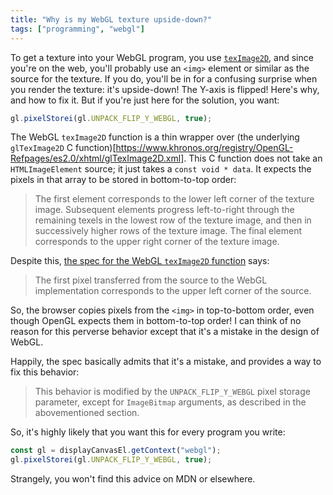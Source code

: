 ```yaml
---
title: "Why is my WebGL texture upside-down?"
tags: ["programming", "webgl"]
---
```


To get a texture into your WebGL program,
you use [`texImage2D`](https://developer.mozilla.org/en-US/docs/Web/API/WebGLRenderingContext/texImage2D),
and since you're on the web, you'll probably use an `<img>` element or similar as the source for the texture.
If you do, you'll be in for a confusing surprise when you render the texture:
it's upside-down!
The Y-axis is flipped!
Here's why, and how to fix it.
But if you're just here for the solution, you want:

```js
gl.pixelStorei(gl.UNPACK_FLIP_Y_WEBGL, true);
```

The WebGL `texImage2D` function is a thin wrapper over
(the underlying `glTexImage2D` C function)[https://www.khronos.org/registry/OpenGL-Refpages/es2.0/xhtml/glTexImage2D.xml].
This C function does not take an `HTMLImageElement` source;
it just takes a `const void * data`.
It expects the pixels in that array to be stored in bottom-to-top order:

> The first element corresponds to the lower left corner of the texture image. 
> Subsequent elements progress left-to-right through the remaining texels in the lowest row of the texture image, 
> and then in successively higher rows of the texture image. 
> The final element corresponds to the upper right corner of the texture image.

Despite this,
[the spec for the WebGL `texImage2D` function](https://www.khronos.org/registry/webgl/specs/latest/1.0/#TEXIMAGE2D_HTML)
says:

> The first pixel transferred from the source to the WebGL implementation 
> corresponds to the upper left corner of the source.

So, the browser copies pixels from the `<img>` in top-to-bottom order,
even though OpenGL expects them in bottom-to-top order!
I can think of no reason for this perverse behavior
except that it's a mistake in the design of WebGL.

Happily, the spec basically admits that it's a mistake,
and provides a way to fix this behavior:

> This behavior is modified by the `UNPACK_FLIP_Y_WEBGL` pixel storage parameter, 
> except for `ImageBitmap` arguments, 
> as described in the abovementioned section.

So, it's highly likely that you want this for every program you write:

```js
const gl = displayCanvasEl.getContext("webgl");
gl.pixelStorei(gl.UNPACK_FLIP_Y_WEBGL, true);
```

Strangely, you won't find this advice on MDN or elsewhere.